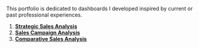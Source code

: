 This portfolio is dedicated to dashboards I developed inspired by current or past professional experiences.


1. **[Strategic Sales Analysis](https://github.com/suefn/Dashboards/blob/main/an%C3%A1lises-estrat%C3%A9gicas/evolu%C3%A7%C3%A3o-vendas/An%C3%A1lise%20Estrat%C3%A9gica.pdf)**
2. **[Sales Campaign Analysis](https://github.com/suefn/Dashboards/blob/main/an%C3%A1lises-campanhas/campanha-vendas/Seguimiento%20de%20Ventas.pdf)**
3. **[Comparative Sales Analysis](https://github.com/suefn/Dashboards/blob/main/an%C3%A1lises-hist%C3%B3rico/hist%C3%B3rico-vendas/Historial%20de%20Ventas%20Comparativo.pdf)**
